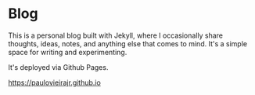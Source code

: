 # Blog

This is a personal blog built with Jekyll, where I occasionally share thoughts, ideas, notes, and anything else that comes to mind. It's a simple space for writing and experimenting.

It's deployed via Github Pages.

https://paulovieirajr.github.io
